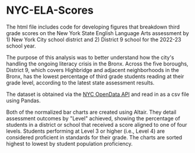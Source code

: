 # NYC-ELA-Scores

The html file includes code for developing figures that breakdown third grade scores on the New York State English Language Arts assessment by 1) New York City school district and 2) District 9 school for the 2022-23 school year. 

The purpose of this analysis was to better understand how the city's handling the ongoing literacy crisis in the Bronx. Across the five boroughs, District 9, which covers Highbridge and adjacent neighborhoods in the Bronx, has the lowest percentage of third grade students reading at their grade level, according to the latest state assessment results.

The dataset is obtained via the [NYC OpenData API](https://data.cityofnewyork.us/Education/English-Language-Arts-ELA-Test-Results-2013-2023/iebs-5yhr/data) and read in as a csv file using Pandas.

Both of the normalized bar charts are created using Altair. They detail assessment outcomes by "Level" achieved, showing the percentage of students in a district or school that received a score aligned to one of four levels. Students performing at Level 3 or higher (i.e., Level 4) are considered proficient in standards for their grade. The charts are sorted highest to lowest by student population proficiency.
